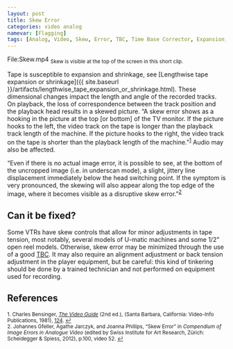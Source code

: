 ```yaml
---
layout: post
title: Skew Error
categories: video analog
namevar: [Flagging]
tags: [Analog, Video, Skew, Error, TBC, Time Base Corrector, Expansion, Shrinkage, Media Damage, Device Error, Tape Error]
---
```


File:Skew.mp4
<sub>Skew is visible at the top of the screen in this short clip.</sub>


Tape is susceptible to expansion and shrinkage, see [Lengthwise tape expansion or shrinkage]({{ site.baseurl }}/artifacts/lengthwise_tape_expansion_or_shrinkage.html). These dimensional changes impact the length and angle of the recorded tracks. On playback, the loss of correspondence between the track position and the playback head results in a skewed picture. “A skew error shows as a hooking in the picture at the top [or bottom] of the TV monitor. If the picture hooks to the left, the video track on the tape is longer than the playback track length of the machine. If the picture hooks to the right, the video track on the tape is shorter than the playback length of the machine.”<sup><a href="#fn1" id="ref1">1</a></sup> Audio may also be affected.

“Even if there is no actual image error, it is possible to see, at the bottom of the uncropped image (i.e. in underscan mode), a slight, jittery line displacement immediately below the head switching point. If the symptom is very pronounced, the skewing will also appear along the top edge of the image, where it becomes visible as a disruptive skew error.”<sup><a href="#fn2" id="ref2">2</a></sup>

## Can it be fixed?

Some VTRs have skew controls that allow for minor adjustments in tape tension, most notably, several models of U-matic machines and some 1/2" open reel models. Otherwise, skew error may be minimized through the use of a good [TBC](http://en.wikipedia.org/wiki/Time_base_correction). It may also require an alignment adjustment or back tension adjustment in the player equipment, but be careful: this kind of tinkering should be done by a trained technician and not performed on equipment used for recording.

## References

<sup id="fn1">1. Charles Bensinger, [_The Video Guide_](http://videopreservation.conservation-us.org/vid_guide/) (2nd ed.), (Santa Barbara, California: Video-Info Publications, 1981), [124](http://videopreservation.conservation-us.org/vid_guide/10/10.html). <a href="#ref1" title="Jump back to footnote 1 in the text.">↩</a></sup>    
<sup id="fn2">2. Johannes Gfeller, Agathe Jarczyk, and Joanna Phillips, “Skew Error” in _Compendium of Image Errors in Analogue Video_ (edited by Swiss Institute for Art Research, Zürich: Scheidegger & Spiess, 2012), p.100, video 52. <a href="#ref2" title="Jump back to footnote 2 in the text.">↩</a></sup>
